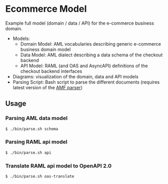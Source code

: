 # Ecommerce Model

Example full model (domain / data / API) for the e-commerce business domain.

- Models:
	- Domain Model: AML vocabularies describing generic e-commerce business domain model
	- Data Model: AML dialect describing a data schema of the checkout backend
	- API Model: RAML (and OAS and AsyncAPI) definitions of the checkout backend interfaces
- Diagrams: visualization of the domain, data and API models
- Parsing Script: Bash script to parse the different documents (requires latest version of the [AMF parser]())

## Usage

### Parsing AML data model
```sh
$ ./bin/parse.sh schema 
```

### Parsing RAML api model
```sh
$ ./bin/parse.sh api 
```

### Translate RAML api model to OpenAPI 2.0
```sh
$ ./bin/parse.sh oas-translate
```
